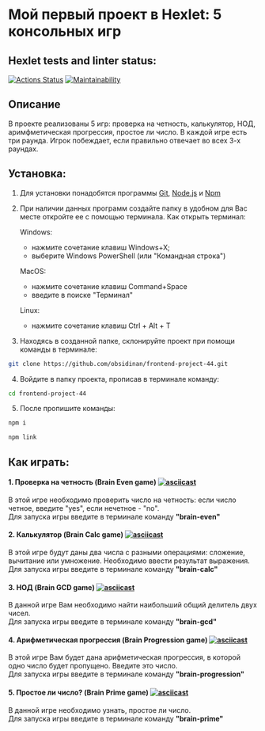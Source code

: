# Мой первый проект в Hexlet: 5 консольных игр
## Hexlet tests and linter status:
[![Actions Status](https://github.com/obsidinan/frontend-project-44/workflows/hexlet-check/badge.svg)](https://github.com/obsidinan/frontend-project-44/actions)
[![Maintainability](https://api.codeclimate.com/v1/badges/a4d00f9dda2d3ef6273b/maintainability)](https://codeclimate.com/github/obsidinan/frontend-project-44/maintainability)

## Описание

В проекте реализованы 5 игр: проверка на четность, калькулятор, НОД, аримфметическая прогрессия, простое ли число. 
В каждой игре есть три раунда. Игрок побеждает, если правильно отвечает во всех 3-х раундах.

## Установка:
1. Для установки понадобятся программы [Git](https://git-scm.com/downloads), [Node.js](https://nodejs.org/en) и [Npm](https://www.npmjs.com/)
2. При наличии данных программ создайте папку в удобном для Вас месте откройте ее с помощью терминала. 
   Как открыть терминал:

   Windows:
      - нажмите сочетание клавиш Windows+X;
      - выберите Windows PowerShell (или "Командная строка")

   MacOS:
      - нажмите сочетание клавиш Command+Space
      - введите в поиске "Терминал"

   Linux:
      - нажмите сочетание клавиш Ctrl + Alt + T
4. Находясь в созданной папке, склонируйте проект при помощи команды в терминале: 
  ```bash
  git clone https://github.com/obsidinan/frontend-project-44.git
  ```
4. Войдите в папку проекта, прописав в терминале команду:
  ```bash
  cd frontend-project-44
  ```
5. После пропишите команды:
  ```bash
  npm i
  ```
  ```bash
  npm link
  ```

## Как играть:

#### 1. Проверка на четность (Brain Even game) [![asciicast](https://asciinema.org/a/610394.svg)](https://asciinema.org/a/610394)
   В этой игре необходимо проверить число на четность: если число четное, введите "yes", если нечетное - "no".  
   Для запуска игры введите в терминале команду **"brain-even"**

#### 2. Калькулятор (Brain Calc game) [![asciicast](https://asciinema.org/a/610393.svg)](https://asciinema.org/a/610393)
   В этой игре будут даны два числа с разными операциями: сложение, вычитание или умножение. Необходимо ввести результат выражения.  
   Для запуска игры введите в терминале команду **"brain-calc"**

#### 3. НОД (Brain GCD game) [![asciicast](https://asciinema.org/a/610398.svg)](https://asciinema.org/a/610398)
   В данной игре Вам необходимо найти наибольший общий делитель двух чисел.  
   Для запуска игры введите в терминале команду **"brain-gcd"**

#### 4. Арифметическая прогрессия (Brain Progression game) [![asciicast](https://asciinema.org/a/610392.svg)](https://asciinema.org/a/610392)
   В этой игре Вам будет дана арифметическая прогрессия, в которой одно число будет пропущено. Введите это число.  
   Для запуска игры введите в терминале команду **"brain-progression"**

#### 5. Простое ли число? (Brain Prime game) [![asciicast](https://asciinema.org/a/610396.svg)](https://asciinema.org/a/610396)
   В данной игре необходимо узнать, простое ли число.  
   Для запуска игры введите в терминале команду **"brain-prime"**
